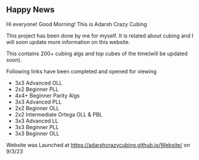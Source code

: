 ## Happy News

Hi everyone! Good Morning!
This is Adarsh Crazy Cubing

This project has been done by me for myself. It is related about cubing and I will soon update more information on this website.

This contains 200+ cubing algs and top cubes of the time(will be updated soon).

Following links have been completed and opened for viewing

* 3x3 Advanced OLL 
* 2x2 Beginner PLL
* 4x4+ Beginner Parity Algs
* 3x3 Advanced PLL
* 2x2 Beginner OLL
* 2x2 Intermediate Ortega OLL & PBL
* 3x3 Advanced LL
* 3x3 Beginner PLL
* 3x3 Beginner OLL


Website was Launched at https://adarshcrazycubing.github.io/Website/ on 9/3/23
